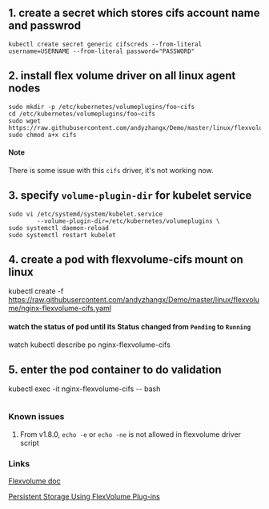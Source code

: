 ## 1. create a secret which stores cifs account name and passwrod
```
kubectl create secret generic cifscreds --from-literal username=USERNAME --from-literal password="PASSWORD"
```

## 2. install flex volume driver on all linux agent nodes
```
sudo mkdir -p /etc/kubernetes/volumeplugins/foo~cifs
cd /etc/kubernetes/volumeplugins/foo~cifs
sudo wget https://raw.githubusercontent.com/andyzhangx/Demo/master/linux/flexvolume/cifs
sudo chmod a+x cifs
```
#### Note
There is some issue with this `cifs` driver, it's not working now.

## 3. specify `volume-plugin-dir` for kubelet service
```
sudo vi /etc/systemd/system/kubelet.service
        --volume-plugin-dir=/etc/kubernetes/volumeplugins \
sudo systemctl daemon-reload
sudo systemctl restart kubelet
```

## 4. create a pod with flexvolume-cifs mount on linux
kubectl create -f https://raw.githubusercontent.com/andyzhangx/Demo/master/linux/flexvolume/nginx-flexvolume-cifs.yaml

#### watch the status of pod until its Status changed from `Pending` to `Running`
watch kubectl describe po nginx-flexvolume-cifs

## 5. enter the pod container to do validation
kubectl exec -it nginx-flexvolume-cifs -- bash

```
```

### Known issues
1. From v1.8.0, `echo -e` or `echo -ne` is not allowed in flexvolume driver script

### Links
[Flexvolume doc](https://github.com/kubernetes/community/blob/master/contributors/devel/flexvolume.md)

[Persistent Storage Using FlexVolume Plug-ins](https://docs.openshift.org/latest/install_config/persistent_storage/persistent_storage_flex_volume.html)
